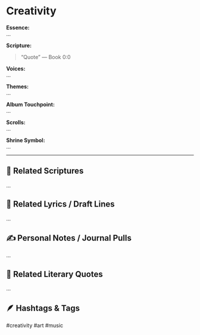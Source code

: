 # Creativity

**Essence:**  
...

**Scripture:**  
> “Quote” — Book 0:0

**Voices:**  
...

**Themes:**  
...

**Album Touchpoint:**  
...

**Scrolls:**  
...

**Shrine Symbol:**  
...

---

## 🔗 Related Scriptures
...

## 🎵 Related Lyrics / Draft Lines
...

## ✍️ Personal Notes / Journal Pulls
...

## 📘 Related Literary Quotes
...

## 🪶 Hashtags & Tags
#creativity #art #music 
